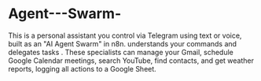 # Agent---Swarm-
This is a personal assistant you control via Telegram using text or voice, built as an "AI Agent Swarm" in n8n. understands your commands and delegates tasks . These specialists can manage your Gmail, schedule Google Calendar meetings, search YouTube, find contacts, and get weather reports, logging all actions to a Google Sheet.
